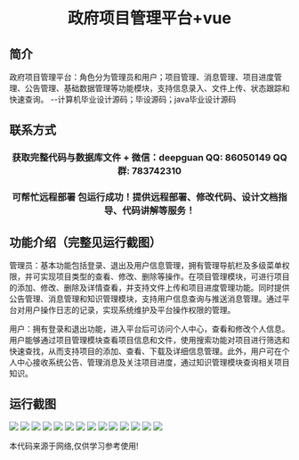<p><h1 align="center">政府项目管理平台+vue</h1></p>

## 简介
政府项目管理平台：角色分为管理员和用户；项目管理、消息管理、项目进度管理、公告管理、基础数据管理等功能模块，支持信息录入、文件上传、状态跟踪和快速查询。    --计算机毕业设计源码；毕设源码；java毕业设计源码


## 联系方式
<p><h3 align="center">获取完整代码与数据库文件 + 微信：deepguan QQ: 86050149 QQ群: 783742310</h3></p>
<p><h3 align="center">可帮忙远程部署 包运行成功！提供远程部署、修改代码、设计文档指导、代码讲解等服务！</h3></p>

## 功能介绍（完整见运行截图）
管理员：基本功能包括登录、退出及用户信息管理，拥有管理导航栏及多级菜单权限，并可实现项目类型的查看、修改、删除等操作。在项目管理模块，可进行项目的添加、修改、删除及详情查看，并支持文件上传和项目进度管理功能。同时提供公告管理、消息管理和知识管理模块，支持用户信息查询与推送消息管理。通过平台对用户操作日志的记录，实现系统维护及平台操作权限的管理。

用户：拥有登录和退出功能，进入平台后可访问个人中心，查看和修改个人信息。用户能够通过项目管理模块查看项目信息和文件，使用搜索功能对项目进行筛选和快速查找，从而支持项目的添加、查看、下载及详细信息管理。此外，用户可在个人中心接收系统公告、管理消息及关注项目进度，通过知识管理模块查询相关项目知识。


## 运行截图
![](img/001.jpg)
![](img/002.jpg)
![](img/003.jpg)
![](img/004.jpg)
![](img/005.jpg)
![](img/006.jpg)
![](img/007.jpg)
![](img/008.jpg)
![](img/009.jpg)
![](img/010.jpg)
![](img/011.jpg)
![](img/012.jpg)
![](img/013.jpg)
![](img/014.jpg)

<p>本代码来源于网络,仅供学习参考使用!</p>
